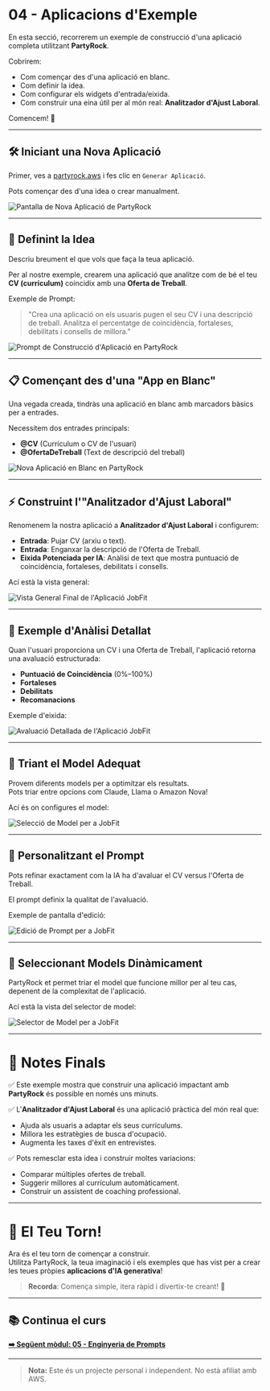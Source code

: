 # 04 - Aplicacions d'Exemple

En esta secció, recorrerem un exemple de construcció d'una aplicació completa utilitzant **PartyRock**.

Cobrirem:

- Com començar des d'una aplicació en blanc.
- Com definir la idea.
- Com configurar els widgets d'entrada/eixida.
- Com construir una eina útil per al món real: **Analitzador d'Ajust Laboral**.

Comencem! 🚀

---

## 🛠️ Iniciant una Nova Aplicació

Primer, ves a [partyrock.aws](https://partyrock.aws) i fes clic en `Generar Aplicació`.

Pots començar des d'una idea o crear manualment.

![Pantalla de Nova Aplicació de PartyRock](./images/partyrock-new-app-screen.png)

---

## 🧠 Definint la Idea

Descriu breument el que vols que faça la teua aplicació.

Per al nostre exemple, crearem una aplicació que analitze com de bé el teu **CV (currículum)** coincidix amb una **Oferta de Treball**.

Exemple de Prompt:

> "Crea una aplicació on els usuaris pugen el seu CV i una descripció de treball. Analitza el percentatge de coincidència, fortaleses, debilitats i consells de millora."

![Prompt de Construcció d'Aplicació en PartyRock](./images/partyrock-build-app-prompt.png)

---

## 📋 Començant des d'una "App en Blanc"

Una vegada creada, tindràs una aplicació en blanc amb marcadors bàsics per a entrades.

Necessitem dos entrades principals:
- **@CV** (Currículum o CV de l'usuari)
- **@OfertaDeTreball** (Text de descripció del treball)

![Nova Aplicació en Blanc en PartyRock](./images/partyrock-new-app-blank.png)

---

## ⚡ Construint l'"Analitzador d'Ajust Laboral"

Renomenem la nostra aplicació a **Analitzador d'Ajust Laboral** i configurem:

- **Entrada**: Pujar CV (arxiu o text).
- **Entrada**: Enganxar la descripció de l'Oferta de Treball.
- **Eixida Potenciada per IA**: Anàlisi de text que mostra puntuació de coincidència, fortaleses, debilitats i consells.

Ací està la vista general:

![Vista General Final de l'Aplicació JobFit](./images/jobfit-final-app-overview.png)

---

## 🧐 Exemple d'Anàlisi Detallat

Quan l'usuari proporciona un CV i una Oferta de Treball, l'aplicació retorna una avaluació estructurada:

- **Puntuació de Coincidència** (0%–100%)
- **Fortaleses**
- **Debilitats**
- **Recomanacions**

Exemple d'eixida:

![Avaluació Detallada de l'Aplicació JobFit](./images/jobfit-app-detailed-evaluation.png)

---

## 🤖 Triant el Model Adequat

Provem diferents models per a optimitzar els resultats.  
Pots triar entre opcions com Claude, Llama o Amazon Nova!

Ací és on configures el model:

![Selecció de Model per a JobFit](./images/jobfit-app-model-selection.png)

---

## 🧩 Personalitzant el Prompt

Pots refinar exactament com la IA ha d'avaluar el CV versus l'Oferta de Treball.

El prompt definix la qualitat de l'avaluació.

Exemple de pantalla d'edició:

![Edició de Prompt per a JobFit](./images/jobfit-app-prompt-edition.png)

---

## 🎯 Seleccionant Models Dinàmicament

PartyRock et permet triar el model que funcione millor per al teu cas, depenent de la complexitat de l'aplicació.

Ací està la vista del selector de model:

![Selector de Model per a JobFit](./images/jobfit-app-model-picker.png)

---

# 🚀 Notes Finals

✅ Este exemple mostra que construir una aplicació impactant amb **PartyRock** és possible en només uns minuts.

✅ L'**Analitzador d'Ajust Laboral** és una aplicació pràctica del món real que:
- Ajuda als usuaris a adaptar els seus currículums.
- Millora les estratègies de busca d'ocupació.
- Augmenta les taxes d'èxit en entrevistes.

✅ Pots remesclar esta idea i construir moltes variacions:  
- Comparar múltiples ofertes de treball.  
- Suggerir millores al currículum automàticament.  
- Construir un assistent de coaching professional.

---

# 🎉 El Teu Torn!

Ara és el teu torn de començar a construir.  
Utilitza PartyRock, la teua imaginació i els exemples que has vist per a crear les teues pròpies **aplicacions d'IA generativa**!

> **Recorda**: Comença simple, itera ràpid i divertix-te creant! 🚀

---

## 📚 Continua el curs

**[➡️ Següent mòdul: 05 - Enginyeria de Prompts](../05-Prompt/README.md)**

---

> **Nota:** Este és un projecte personal i independent. No està afiliat amb AWS.    
